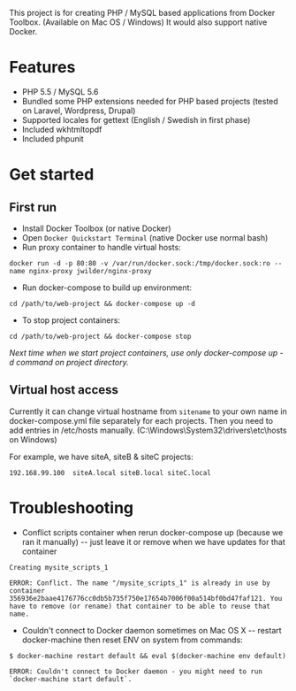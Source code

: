This project is for creating PHP / MySQL based applications from Docker Toolbox. (Available on Mac OS / Windows)
It would also support native Docker.

# Features

- PHP 5.5 / MySQL 5.6
- Bundled some PHP extensions needed for PHP based projects (tested on Laravel, Wordpress, Drupal)
- Supported locales for gettext (English / Swedish in first phase)
- Included wkhtmltopdf
- Included phpunit

# Get started

## First run

- Install Docker Toolbox (or native Docker)
- Open `Docker Quickstart Terminal` (native Docker use normal bash)
- Run proxy container to handle virtual hosts:
```
docker run -d -p 80:80 -v /var/run/docker.sock:/tmp/docker.sock:ro --name nginx-proxy jwilder/nginx-proxy
```
- Run docker-compose to build up environment:
```
cd /path/to/web-project && docker-compose up -d
```
- To stop project containers:
```
cd /path/to/web-project && docker-compose stop
```

*Next time when we start project containers, use only docker-compose up -d command on project directory.*

## Virtual host access

Currently it can change virtual hostname from `sitename` to your own name in docker-compose.yml file separately for each projects.
Then you need to add entries in /etc/hosts manually. (C:\Windows\System32\drivers\etc\hosts on Windows)

For example, we have siteA, siteB & siteC projects:

```
192.168.99.100  siteA.local siteB.local siteC.local
```

# Troubleshooting

- Conflict scripts container when rerun docker-compose up (because we ran it manually) -- just leave it or remove when we have updates for that container

```
Creating mysite_scripts_1

ERROR: Conflict. The name "/mysite_scripts_1" is already in use by container 356936e2baae4176776cc0db5b735f750e17654b7006f00a514bf0bd47faf121. You have to remove (or rename) that container to be able to reuse that name.
```

- Couldn't connect to Docker daemon sometimes on Mac OS X -- restart docker-machine then reset ENV on system from commands:

```
$ docker-machine restart default && eval $(docker-machine env default)
```

```
ERROR: Couldn't connect to Docker daemon - you might need to run `docker-machine start default`.
```